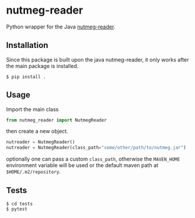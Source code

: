 # nutmeg-reader

Python wrapper for the Java [nutmeg-reader](https://github.com/electronics-and-drives/nutmeg-reader).

## Installation

Since this package is built upon the java nutmeg-reader, it only works after
the main package is installed.

```
$ pip install .
```

## Usage

Import the main class

```python
from nutmeg_reader import NutmegReader
```

then create a new object.

```python
nutreader = NutmegReader()
nutreader = NutmegReader(class_path="some/other/path/to/nutmeg.jar")
```

optionally one can pass a custom `class_path`, otherwise the `MAVEN_HOME`
environment variable will be used or the default maven path at
`$HOME/.m2/repository`.

## Tests

```
$ cd tests
$ pytest
```
